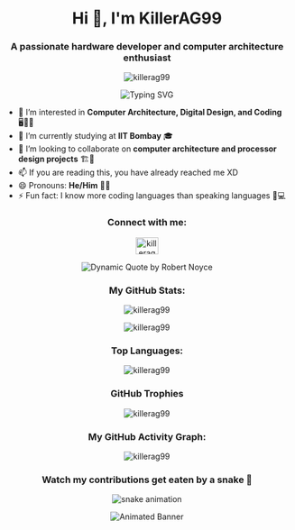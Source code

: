 <!-- Your name and title -->
<h1 align="center">Hi 👋, I'm KillerAG99</h1>
<h3 align="center">A passionate hardware developer and computer architecture enthusiast</h3>

<!-- Visitor count -->
<p align="center">
  <img src="https://komarev.com/ghpvc/?username=KillerAG99&label=Profile%20views&color=0e75b6&style=flat" alt="killerag99" />
</p>

<!-- Typing animation -->
<p align="center">
  <img src="https://readme-typing-svg.herokuapp.com?font=Fira+Code&size=22&pause=600&color=00FF00&center=true&vCenter=true&width=435&lines=Verilog+%26+VHDL;Analog+%26+Digital+Electronics;VLSI+Design" alt="Typing SVG" />
</p>

<!-- About me -->
- 👀 I’m interested in **Computer Architecture, Digital Design, and Coding** 🖥️🔧📐
- 🌱 I’m currently studying at **IIT Bombay** 🎓
- 💞️ I’m looking to collaborate on **computer architecture and processor design projects** 🏗️🧠
- 📫 If you are reading this, you have already reached me XD
- 😄 Pronouns: **He/Him** 🙋‍♂️
- ⚡ Fun fact: I know more coding languages than speaking languages 🤖💻

<!-- Social media icons -->
<h3 align="center">Connect with me:</h3>
<p align="center">
  <a href="https://linkedin.com/in/killerag99" target="blank"><img align="center" src="https://cdn.jsdelivr.net/npm/simple-icons@v3/icons/linkedin.svg" alt="killerag99" height="30" width="40" /></a>
</p>

<!-- Dynamic quote by an AMD or Intel CEO -->
<p align="center">
  <img src="https://quotes-github-readme.vercel.app/api?type=horizontal&theme=dark&quote=Don't+be+encumbered+by+history,+just+go+off+and+do+something+wonderful.&author=Robert+Noyce" alt="Dynamic Quote by Robert Noyce" />
</p>

<!-- GitHub stats -->
<h3 align="center">My GitHub Stats:</h3>
<p align="center">
  <img src="https://github-readme-stats.vercel.app/api?username=killerag99&show_icons=true&locale=en&theme=dark&bg_color=000000&hide_border=true" alt="killerag99" />
</p>
<p align="center">
  <img src="https://github-readme-streak-stats.herokuapp.com/?user=killerag99&theme=dark&background=000000&hide_border=true" alt="killerag99" />
</p>

<!-- Top languages -->
<h3 align="center">Top Languages:</h3>
<p align="center">
  <img src="https://github-readme-stats.vercel.app/api/top-langs?username=killerag99&show_icons=true&locale=en&layout=compact&theme=dark&bg_color=000000&hide_border=true" alt="killerag99" />
</p>

<!-- GitHub trophies -->
<h3 align="center">GitHub Trophies</h3>
<p align="center">
  <img src="https://github-profile-trophy.vercel.app/?username=killerag99&theme=darkhub&no-frame=true" alt="killerag99" />
</p>

<!-- GitHub activity graph -->
<h3 align="center">My GitHub Activity Graph:</h3>
<p align="center">
  <img src="https://github-readme-activity-graph.vercel.app/graph?username=killerag99&theme=react-dark&bg_color=000000" alt="killerag99" />
</p>

<!-- Snake animation -->
<h3 align="center">Watch my contributions get eaten by a snake 🐍</h3>
<p align="center">
  <img src="https://github.com/KillerAG99/KillerAG99/raw/main/dist/snake.svg" alt="snake animation" />
</p>

<!-- Animated banner -->
<p align="center">
  <img src="https://capsule-render.vercel.app/api?type=waving&color=gradient&height=100&section=footer&text=Thanks+for+visiting!&fontSize=24&fontColor=ffffff" alt="Animated Banner" />
</p>
<!---
KillerAG99/KillerAG99 is a ✨ special ✨ repository because its `README.md` (this file) appears on your GitHub profile.
You can click the Preview link to take a look at your changes.
--->
